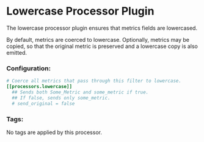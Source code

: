 # Lowercase Processor Plugin

The lowercase processor plugin ensures that metrics fields are lowercased. 

By default, metrics are coerced to lowercase. Optionally, metrics may be copied, so that the original metric is
preserved and a lowercase copy is also emitted. 

### Configuration:

```toml
# Coerce all metrics that pass through this filter to lowercase.
[[processors.lowercase]]
  ## Sends both Some_Metric and some_metric if true. 
  ## If false, sends only some_metric.
  # send_original = false
```

### Tags:

No tags are applied by this processor.
